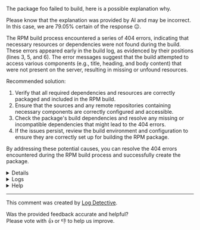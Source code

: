 The package foo failed to build, here is a possible explanation why.

Please know that the explanation was provided by AI and may be incorrect.
In this case, we are 79.05% certain of the response :neutral_face:.

The RPM build process encountered a series of 404 errors, indicating that necessary resources or dependencies were not found during the build. These errors appeared early in the build log, as evidenced by their positions (lines 3, 5, and 6). The error messages suggest that the build attempted to access various components (e.g., title, heading, and body content) that were not present on the server, resulting in missing or unfound resources.

Recommended solution:

1. Verify that all required dependencies and resources are correctly packaged and included in the RPM build.
2. Ensure that the sources and any remote repositories containing necessary components are correctly configured and accessible.
3. Check the package's build dependencies and resolve any missing or incompatible dependencies that might lead to the 404 errors.
4. If the issues persist, review the build environment and configuration to ensure they are correctly set up for building the RPM package.

By addressing these potential causes, you can resolve the 404 errors encountered during the RPM build process and successfully create the package.

<details>
<ul>

<li>
<b>Line 0:</b> <code><!DOCTYPE HTML PUBLIC "-//IETF//DTD HTML 2.0//EN">
</code>
The provided RPM build log snippet is an HTML document declaration, starting with the doctype declaration for HTML 2.0. This is a historical version of the HTML specification and is not commonly used in modern web development. The snippet indicates the beginning of an HTML document, but it does not contain any further content or context to describe a specific error or issue.
</li>

<li>
<b>Line 2:</b> <code><html><head>
</code>
This RPM build log snippet is an excerpt from a file containing HTML content, likely a part of an error or information message. The specific line indicates the start of an HTML document, with an opening `<html>` tag, followed by `<head>` tags, which typically enclose metadata such as title, links to CSS, and other resources required by the main content. The newline characters (`\n`) indicate the end of each line in the original source code.
</li>

<li>
<b>Line 3:</b> <code><title>404 Not Found</title>
</code>
The provided RPM build log snippet is a single line of text containing an HTML title tag. The tag is '<title>404 Not Found</title>', indicating a 404 error page title. This snippet suggests that during the RPM build process, an attempt was made to access a resource that was not found, resulting in a 404 error. The content itself is HTML, specifically the title element, which is typically displayed in the browser's title bar or tab.
</li>

<li>
<b>Line 4:</b> <code></head><body>
</code>
The provided RPM build log snippet contains a line from an HTML document, specifically a portion within the `<body>` tags, starting right after the closing `</head>` tag. The line indicates a transition from the `<head>` section to the `<body>` section of an HTML file. This segment likely encompasses the content that will be displayed to users when the page is rendered in a web browser. The line is marked with a position indicator (4,) suggesting it is the fourth line in the file, starting from the beginning.
</li>

<li>
<b>Line 5:</b> <code><h1>Not Found</h1>
</code>
The provided RPM build log snippet contains a single line of text enclosed in parentheses. The content within the parentheses is a tuple with an index (5,) followed by a string '<h1>Not Found</h1>\n'. This suggests that at index 5 in the log, the content encountered was an HTML heading element '<h1>Not Found</h1>', followed by a newline character '\n'. This indicates a potential issue or error message in the RPM build process, possibly pointing to a missing or unfound resource or component.
</li>

<li>
<b>Line 6:</b> <code><p>The requested URL was not found on this server.</p>
</code>
The provided RPM build log snippet indicates an HTTP 404 error, as represented by the text "<p>The requested URL was not found on this server.</p>". This error occurred during the build process, likely when attempting to fetch a resource or dependency from a remote server. The specific line number (6) suggests this error was one of the initial issues encountered in the log.
</li>

<li>
<b>Line 7:</b> <code></body></html>
</code>
This RPM build log snippet is a line indicating the closing tags for the 'body' and 'html' elements in an HTML document. It signifies the end of the HTML content being processed or generated during the RPM build process. The specific content shown is: '</body></html>\n'. The '\n' denotes a newline character, suggesting a new line in the output. This snippet does not provide information about errors, warnings, or build status; it merely denotes the end of the HTML content.
</li>

</ul>
</details>

<details>
  <summary>Logs</summary>
  <p>
    Log Detective analyzed the following logs files to provide an explanation:
  </p>

  <ul>
    <li><a href="https://kojipkgs.fedoraproject.org/work/tasks/5157/132065157/build.log">https://kojipkgs.fedoraproject.org/work/tasks/5157/132065157/build.log</a></li>
  </ul>

  <p>
    Additional logs are available from:
    <ul>
    <li><a href="https://gitlab.foobar.baz//-/jobs/1/artifacts/download">artifacts.zip</a></li>
  </ul>
  </p>

  <p>
    Please know that these log files are automatically removed after some
    time, so you might need a backup.
  </p>
</details>

<details>
  <summary>Help</summary>
  <p>Don't hesitate to reach out.</p>

  <ul>
    <li><a href="https://github.com/fedora-copr/logdetective">Upstream</a></li>
    <li><a href="https://github.com/fedora-copr/logdetective/issues">Issue tracker</a></li>
    <li><a href="https://redhat.enterprise.slack.com/archives/C06DWNVKKDE">Slack</a></li>
    <li><a href="https://log-detective.com/documentation">Documentation</a></li>
  </ul>
</details>


---
This comment was created by [Log Detective][log-detective].

Was the provided feedback accurate and helpful? <br>Please vote with :thumbsup:
or :thumbsdown: to help us improve.<br>



[log-detective]: https://log-detective.com/
[contact]: https://github.com/fedora-copr